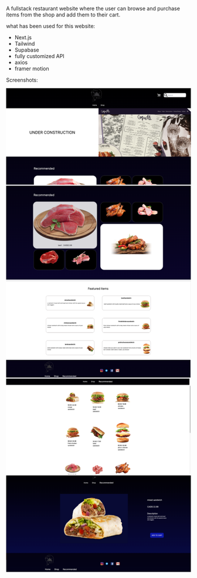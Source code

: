A fullstack restaurant website where the user can browse and purchase items from the shop and add them to their cart.

what has been used for this website:
- Next.js
- Tailwind
- Supabase
- fully customized API
- axios
- framer motion


Screenshots:

![Alt Text](./public/images/sc1.png) 
![alt text](./public/images/sc2.png) 
![alt text](./public/images/sc3.png) 
![alt text](./public/images/sc4.png) 
![alt text](./public/images/sc5.png) 
